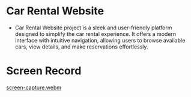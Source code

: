 # Car Rental Website

- Car Rental Website project is a sleek and user-friendly platform designed to simplify the car rental experience. It offers a modern interface with intuitive navigation, allowing users to browse available cars, view details, and make reservations effortlessly.

# Screen Record
[screen-capture.webm](https://github.com/user-attachments/assets/e4353193-9229-4e5d-81ae-c34f4cf03bd7)



 

